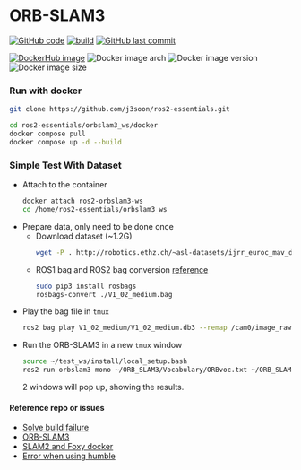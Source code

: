 # ORB-SLAM3

[![GitHub code](https://img.shields.io/badge/code-blue?logo=github&label=github)](https://github.com/j3soon/ros2-essentials/tree/main/orbslam3_ws)
[![build](https://img.shields.io/github/actions/workflow/status/j3soon/ros2-essentials/build-orbslam3-ws.yaml?label=build)](https://github.com/j3soon/ros2-essentials/actions/workflows/build-orbslam3-ws.yaml)
[![GitHub last commit](https://img.shields.io/github/last-commit/j3soon/ros2-essentials?path=orbslam3_ws)](https://github.com/j3soon/ros2-essentials/commits/main/orbslam3_ws)

[![DockerHub image](https://img.shields.io/badge/dockerhub-j3soon/ros2--orbslam3--ws-important.svg?logo=docker)](https://hub.docker.com/r/j3soon/ros2-orbslam3-ws/tags)
![Docker image arch](https://img.shields.io/badge/arch-amd64_|_arm64-blueviolet)
![Docker image version](https://img.shields.io/docker/v/j3soon/ros2-orbslam3-ws)
![Docker image size](https://img.shields.io/docker/image-size/j3soon/ros2-orbslam3-ws)

### Run with docker

```bash
git clone https://github.com/j3soon/ros2-essentials.git
```

```bash
cd ros2-essentials/orbslam3_ws/docker
docker compose pull
docker compose up -d --build
```

### Simple Test With Dataset

- Attach to the container
  ```sh
  docker attach ros2-orbslam3-ws
  cd /home/ros2-essentials/orbslam3_ws
  ```
- Prepare data, only need to be done once
  - Download dataset (~1.2G)
    ```bash
    wget -P . http://robotics.ethz.ch/~asl-datasets/ijrr_euroc_mav_dataset/vicon_room1/V1_02_medium/V1_02_medium.bag
    ```
  - ROS1 bag and ROS2 bag conversion [reference](https://docs.openvins.com/dev-ros1-to-ros2.html)
    ```bash
    sudo pip3 install rosbags
    rosbags-convert ./V1_02_medium.bag
    ```
- Play the bag file in `tmux`
  ```bash
  ros2 bag play V1_02_medium/V1_02_medium.db3 --remap /cam0/image_raw:=/camera
  ```
- Run the ORB-SLAM3 in a new `tmux` window
  ```bash
  source ~/test_ws/install/local_setup.bash
  ros2 run orbslam3 mono ~/ORB_SLAM3/Vocabulary/ORBvoc.txt ~/ORB_SLAM3/Examples_old/Monocular/EuRoC.yaml false
  ```
  2 windows will pop up, showing the results.

#### Reference repo or issues

- [Solve build failure](https://github.com/UZ-SLAMLab/ORB_SLAM3/issues/566)
- [ORB-SLAM3](https://github.com/UZ-SLAMLab/ORB_SLAM3)
- [SLAM2 and Foxy docker](https://github.com/alsora/ros2-ORB_SLAM2/tree/master)
- [Error when using humble](https://github.com/alsora/ros2-ORB_SLAM2/issues/8#issuecomment-1461570970)
